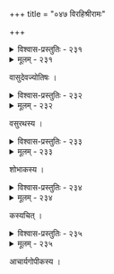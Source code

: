 +++
title = "०४७ विरहिश्रीरामः"

+++



<details><summary>विश्वास-प्रस्तुतिः - २३१</summary>

सरसि विरसः प्रस्थे दुःस्थो लतासु गतादरः  
प्रति परिसरं भ्रान्तोद्भ्रान्तः सरित्सु निरुत्सुकः ।  
ददद् अपि दृशौ कुब्जे कुब्जे रुदन्न् उपनिर्झरं  
सुचिरविरहक्षामो रामो न करि अनुरुद्यते ॥२३१॥
</details>

<details><summary>मूलम् - २३१</summary>

सरसि विरसः प्रस्थे दुःस्थो लतासु गतादरः  
प्रति परिसरं भ्रान्तोद्भ्रान्तः सरित्सु निरुत्सुकः ।  
ददद् अपि दृशौ कुब्जे कुब्जे रुदन्न् उपनिर्झरं  
सुचिरविरहक्षामो रामो न करि अनुरुद्यते ॥२३१॥
</details>


वासुदेवज्योतिषः ।  



<details><summary>विश्वास-प्रस्तुतिः - २३२</summary>

निष्पन्दं गिरिकन्दरेषु विपिनच्छायासु मूर्च्छालसं  
सास्रं पञ्चवटीतटीषु तटिनीतीरेषु तीव्रव्यथम् ।  
काकुत्स्थं तदवस्थम् आधिविधुरं दृष्ट्वा तडिद्व्याजतो  
मन्ये मन्युभरैर् अभेदि हृदयं गाढं घनानाम् अपि ॥२३२॥
</details>

<details><summary>मूलम् - २३२</summary>

निष्पन्दं गिरिकन्दरेषु विपिनच्छायासु मूर्च्छालसं  
सास्रं पञ्चवटीतटीषु तटिनीतीरेषु तीव्रव्यथम् ।  
काकुत्स्थं तदवस्थम् आधिविधुरं दृष्ट्वा तडिद्व्याजतो  
मन्ये मन्युभरैर् अभेदि हृदयं गाढं घनानाम् अपि ॥२३२॥
</details>


वसुरथस्य ।  



<details><summary>विश्वास-प्रस्तुतिः - २३३</summary>

अनुवनम् अनुशैलं ताम् अनालोक्य सीतां  
प्रतिदिनम् अतिदीनं वीक्ष्य रामं विरामम् ।  
गिरिर् अशनिमयो’यं यस् तदा न द्विधाभूत्  
क्षितिर् अपि न विदीर्णा सापि सर्वंसहैव ॥२३३॥
</details>

<details><summary>मूलम् - २३३</summary>

अनुवनम् अनुशैलं ताम् अनालोक्य सीतां  
प्रतिदिनम् अतिदीनं वीक्ष्य रामं विरामम् ।  
गिरिर् अशनिमयो’यं यस् तदा न द्विधाभूत्  
क्षितिर् अपि न विदीर्णा सापि सर्वंसहैव ॥२३३॥
</details>


शोभाकस्य ।  



<details><summary>विश्वास-प्रस्तुतिः - २३४</summary>

को’हं वत्स स आर्य एव भगवान् आर्यः स को राघवः   
के यूयं बत नाथ नाथ किम् इदं भृत्यो’स्मि ते लक्ष्मणः ।  
कान्तारे किम् इहास्महे बत वृथा देव्या गतिर् मृग्यते  
का देवी जनकाधिराजतनया हा जानकि क्वासि मे ॥२३४॥
</details>

<details><summary>मूलम् - २३४</summary>

को’हं वत्स स आर्य एव भगवान् आर्यः स को राघवः   
के यूयं बत नाथ नाथ किम् इदं भृत्यो’स्मि ते लक्ष्मणः ।  
कान्तारे किम् इहास्महे बत वृथा देव्या गतिर् मृग्यते  
का देवी जनकाधिराजतनया हा जानकि क्वासि मे ॥२३४॥
</details>


कस्यचित् ।  



<details><summary>विश्वास-प्रस्तुतिः - २३५</summary>

कूजन् कुञ्जे किम् अपि करुणं कन्दरे कान्दिशीकः  
सानौ शून्यप्रणिहितमनाः कानने ध्याननेत्रः ।  
गच्छन् मूर्च्छां कुसुमशयने वीतरागस् तडागे  
जीयाज् जायाविरहविदुषां ग्रामणीः रामभद्रः ॥२३५॥
</details>

<details><summary>मूलम् - २३५</summary>

कूजन् कुञ्जे किम् अपि करुणं कन्दरे कान्दिशीकः  
सानौ शून्यप्रणिहितमनाः कानने ध्याननेत्रः ।  
गच्छन् मूर्च्छां कुसुमशयने वीतरागस् तडागे  
जीयाज् जायाविरहविदुषां ग्रामणीः रामभद्रः ॥२३५॥
</details>
   
आचार्यगोपीकस्य ।  